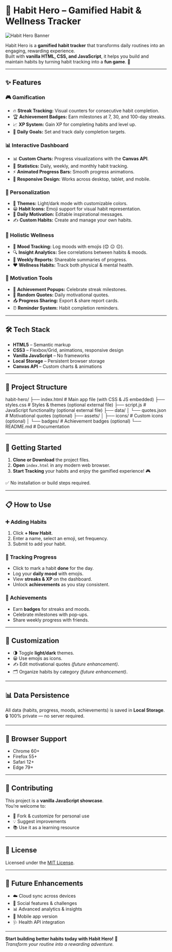 # 🌟 Habit Hero – Gamified Habit & Wellness Tracker

![Habit Hero Banner](https://storage.googleapis.com/workspace-0f70711f-8b4e-4d94-86f1-2a93ccde5887/image/fa58f1c0-8d80-4648-a43f-00525be0f446.png "Modern habit tracking dashboard interface with progress charts and achievement badges - clean minimalist design with blue and green accent colors")

Habit Hero is a **gamified habit tracker** that transforms daily routines into an engaging, rewarding experience.  
Built with **vanilla HTML, CSS, and JavaScript**, it helps you build and maintain habits by turning habit tracking into a **fun game**. 🚀

---

## ✨ Features

### 🎮 Gamification
- 🔥 **Streak Tracking:** Visual counters for consecutive habit completion.  
- 🏆 **Achievement Badges:** Earn milestones at 7, 30, and 100-day streaks.  
- 📈 **XP System:** Gain XP for completing habits and level up.  
- 🎯 **Daily Goals:** Set and track daily completion targets.  

### 📊 Interactive Dashboard
- 📊 **Custom Charts:** Progress visualizations with the **Canvas API**.  
- 📅 **Statistics:** Daily, weekly, and monthly habit tracking.  
- ⚡ **Animated Progress Bars:** Smooth progress animations.  
- 📱 **Responsive Design:** Works across desktop, tablet, and mobile.  

### 🎨 Personalization
- 🌙 **Themes:** Light/dark mode with customizable colors.  
- 😀 **Habit Icons:** Emoji support for visual habit representation.  
- 💬 **Daily Motivation:** Editable inspirational messages.  
- ✍️ **Custom Habits:** Create and manage your own habits.  

### 🧠 Holistic Wellness
- 🙂 **Mood Tracking:** Log moods with emojis (😊 😐 😔).  
- 🔍 **Insight Analytics:** See correlations between habits & moods.  
- 📑 **Weekly Reports:** Shareable summaries of progress.  
- ❤️ **Wellness Habits:** Track both physical & mental health.  

### 🚀 Motivation Tools
- 🎉 **Achievement Popups:** Celebrate streak milestones.  
- 📖 **Random Quotes:** Daily motivational quotes.  
- 📤 **Progress Sharing:** Export & share report cards.  
- ⏰ **Reminder System:** Habit completion reminders.  

---

## 🛠 Tech Stack
- **HTML5** – Semantic markup  
- **CSS3** – Flexbox/Grid, animations, responsive design  
- **Vanilla JavaScript** – No frameworks  
- **Local Storage** – Persistent browser storage  
- **Canvas API** – Custom charts & animations  

---

## 📁 Project Structure
habit-hero/
├── index.html # Main app file (with CSS & JS embedded)
├── styles.css # Styles & themes (optional external file)
├── script.js # JavaScript functionality (optional external file)
├── data/
│ └── quotes.json # Motivational quotes (optional)
├── assets/
│ ├── icons/ # Custom icons (optional)
│ └── badges/ # Achievement badges (optional)
└── README.md # Documentation


---

## 🚀 Getting Started

1. **Clone or Download** the project files.  
2. **Open** `index.html` in any modern web browser.  
3. **Start Tracking** your habits and enjoy the gamified experience! 🎮  

✅ No installation or build steps required.

---

## 📋 How to Use

### ➕ Adding Habits
1. Click **+ New Habit**.  
2. Enter a name, select an emoji, set frequency.  
3. Submit to add your habit.  

### 📌 Tracking Progress
- Click to mark a habit **done** for the day.  
- Log your **daily mood** with emojis.  
- View **streaks & XP** on the dashboard.  
- Unlock **achievements** as you stay consistent.  

### 🏅 Achievements
- Earn **badges** for streaks and moods.  
- Celebrate milestones with pop-ups.  
- Share weekly progress with friends.  

---

## 🎨 Customization
- 🌗 Toggle **light/dark** themes.  
- 😀 Use emojis as icons.  
- ✍️ Edit motivational quotes *(future enhancement)*.  
- 🗂 Organize habits by category *(future enhancement)*.  

---

## 📊 Data Persistence
All data (habits, progress, moods, achievements) is saved in **Local Storage**.  
🔒 100% private — no server required.  

---

## 🔧 Browser Support
- Chrome 60+  
- Firefox 55+  
- Safari 12+  
- Edge 79+  

---

## 🤝 Contributing
This project is a **vanilla JavaScript showcase**.  
You’re welcome to:  
- 🔧 Fork & customize for personal use  
- 💡 Suggest improvements  
- 📚 Use it as a learning resource  

---

## 📄 License
Licensed under the [MIT License](https://opensource.org/licenses/MIT).  

---

## 🎯 Future Enhancements
- ☁️ Cloud sync across devices  
- 👥 Social features & challenges  
- 📊 Advanced analytics & insights  
- 📱 Mobile app version  
- 🩺 Health API integration  

---

**Start building better habits today with Habit Hero!** 🚀  
*Transform your routine into a rewarding adventure.*  
